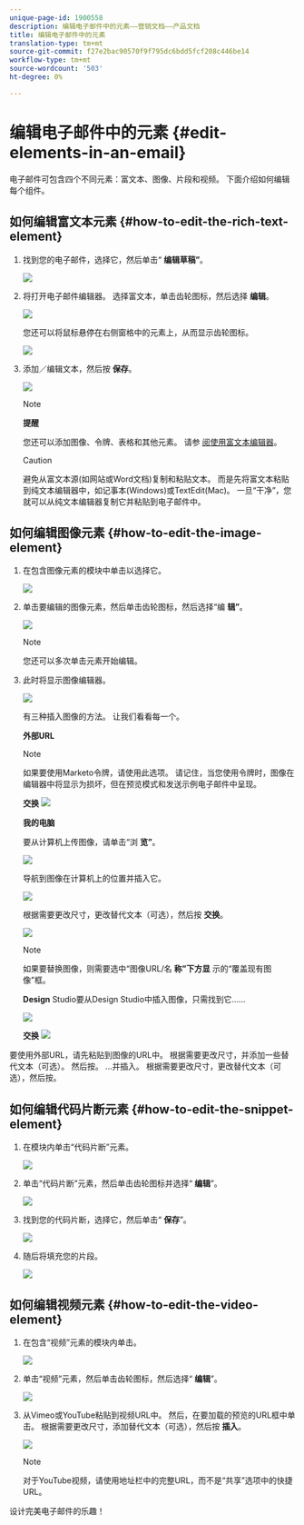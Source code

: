 ```yaml
---
unique-page-id: 1900558
description: 编辑电子邮件中的元素——营销文档——产品文档
title: 编辑电子邮件中的元素
translation-type: tm+mt
source-git-commit: f27e2bac90570f9f795dc6bdd5fcf208c446be14
workflow-type: tm+mt
source-wordcount: '503'
ht-degree: 0%

---
```



# 编辑电子邮件中的元素 {#edit-elements-in-an-email}

电子邮件可包含四个不同元素：富文本、图像、片段和视频。 下面介绍如何编辑每个组件。

## 如何编辑富文本元素 {#how-to-edit-the-rich-text-element}

1. 找到您的电子邮件，选择它，然后单击“ **编辑草稿”**。

   ![](assets/one-edited.png)

1. 将打开电子邮件编辑器。 选择富文本，单击齿轮图标，然后选择 **编辑**。

   ![](assets/two.png)

   您还可以将鼠标悬停在右侧窗格中的元素上，从而显示齿轮图标。

   ![](assets/three.png)

1. 添加／编辑文本，然后按 **保存**。

   ![](assets/four.png)

   >[!NOTE]
   >
   >**提醒**
   >
   >
   >您还可以添加图像、令牌、表格和其他元素。 请参 [阅使用富文本编辑器](../../../../product-docs/email-marketing/general/understanding-the-email-editor/using-the-rich-text-editor.md)。

   >[!CAUTION]
   >
   >避免从富文本源(如网站或Word文档)复制和粘贴文本。 而是先将富文本粘贴到纯文本编辑器中，如记事本(Windows)或TextEdit(Mac)。 一旦“干净”，您就可以从纯文本编辑器复制它并粘贴到电子邮件中。

## 如何编辑图像元素 {#how-to-edit-the-image-element}

1. 在包含图像元素的模块中单击以选择它。

   ![](assets/five.png)

1. 单击要编辑的图像元素，然后单击齿轮图标，然后选择“编 **辑”**。

   ![](assets/six.png)

   >[!NOTE]
   >
   >您还可以多次单击元素开始编辑。

1. 此时将显示图像编辑器。

   ![](assets/seven.png)

   有三种插入图像的方法。 让我们看看每一个。

   **外部URL**

   >[!NOTE]
   >
   >如果要使用Marketo令牌，请使用此选项。 请记住，当您使用令牌时，图像在编辑器中将显示为损坏，但在预览模式和发送示例电子邮件中呈现。

   **交换** ![](assets/eight.png)

   **我的电脑**

   要从计算机上传图像，请单击“浏 **览”**。

   ![](assets/nine.png)

   导航到图像在计算机上的位置并插入它。

   ![](assets/ten.png)

   根据需要更改尺寸，更改替代文本（可选），然后按 **交换**。

   ![](assets/eleven.png)

   >[!NOTE]
   >
   >如果要替换图像，则需要选中“图像URL/名 **称”下方显** 示的“覆盖现有图像”框。

   **Design** Studio要从Design Studio中插入图像，只需找到它……

   ![](assets/twelve.png)

   **交换**
   ![](assets/thirteen.png)

要使用外部URL，请先粘贴到图像的URL中。 根据需要更改尺寸，并添加一些替代文本（可选）。 然后按。              ...并插入。 根据需要更改尺寸，更改替代文本（可选），然后按。

## 如何编辑代码片断元素 {#how-to-edit-the-snippet-element}

1. 在模块内单击“代码片断”元素。

   ![](assets/fourteen.png)

1. 单击“代码片断”元素，然后单击齿轮图标并选择“ **编辑**”。

   ![](assets/fifteen.png)

1. 找到您的代码片断，选择它，然后单击“ **保存**”。

   ![](assets/sixteen.png)

1. 随后将填充您的片段。

   ![](assets/eighteen.png)

## 如何编辑视频元素 {#how-to-edit-the-video-element}

1. 在包含“视频”元素的模块内单击。

   ![](assets/nineteen.png)

1. 单击“视频”元素，然后单击齿轮图标，然后选择“ **编辑**”。

   ![](assets/twenty.png)

1. 从Vimeo或YouTube粘贴到视频URL中。 然后，在要加载的预览的URL框中单击。 根据需要更改尺寸，添加替代文本（可选），然后按 **插入**。

   ![](assets/twentyone.png)

   >[!NOTE]
   >
   >对于YouTube视频，请使用地址栏中的完整URL，而不是“共享”选项中的快捷URL。

设计完美电子邮件的乐趣！
